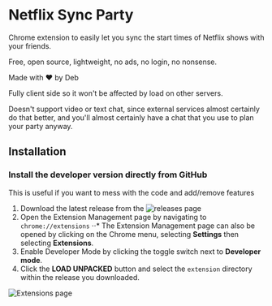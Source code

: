 # Netflix Sync Party
Chrome extension to easily let you sync the start times of Netflix shows with your friends.

Free, open source, lightweight, no ads, no login, no nonsense.

Made with ❤️ by Deb

Fully client side so it won't be affected by load on other servers.

Doesn't support video or text chat, since external services almost certainly do that better, and you'll almost certainly have a chat that you use to plan your party anyway.

## Installation

### Install the developer version directly from GitHub

This is useful if you want to mess with the code and add/remove features

1. Download the latest release from the ![releases page](https://github.com/debkbanerji/netflix-sync-extension/releases)
2. Open the Extension Management page by navigating to `chrome://extensions`
⋅⋅* The Extension Management page can also be opened by clicking on the Chrome menu, selecting **Settings** then selecting **Extensions**.
3. Enable Developer Mode by clicking the toggle switch next to **Developer mode**.
4. Click the **LOAD UNPACKED** button and select the `extension` directory within the release you downloaded.

![Extensions page](https://developer.chrome.com/static/images/get_started/load_extension.png)
